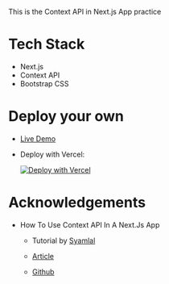 This is the Context API in Next.js App practice

# Tech Stack

-   Next.js
-   Context API
-   Bootstrap CSS

# Deploy your own

-   [Live Demo](https://example-next-context-api.vercel.app/)
-   Deploy with Vercel:

    [![Deploy with Vercel](https://vercel.com/button)](https://vercel.com/new/clone?repository-url=https%3A%2F%2Fgithub.com%2Farealclimber%2Fexample-next-context-api&project-name=example-next-context-api&repo-name=example-next-context-api)

# Acknowledgements

-   How To Use Context API In A Next.Js App

    -   Tutorial by [Syamlal](https://github.com/syamjayaraj)

    -   [Article](https://www.techomoro.com/how-to-use-context-api-in-a-next-js-app/)
    -   [Github](https://github.com/syamjayaraj/next-context-api-example)

